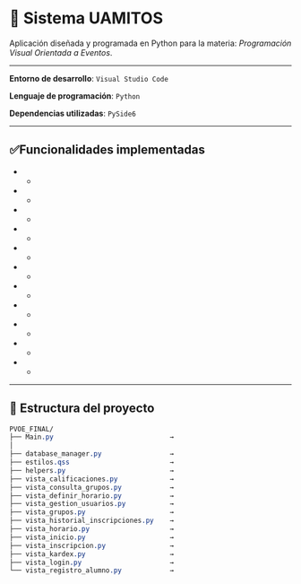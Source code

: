 # 📘 Sistema UAMITOS

Aplicación diseñada y programada en Python para la materia: *Programación Visual Orientada a Eventos*.

---

**Entorno de desarrollo**: `Visual Studio Code`

**Lenguaje de programación**: `Python`

**Dependencias utilizadas**: `PySide6`

---

## ✅Funcionalidades implementadas

* 
  *
* 
  * 
* 
  * 
* 
  * 
* 
  * 
* 
  * 
* 
  * 
* 
  * 
* 
  * 
* 
  * 
* 
  * 

---

## 📂 Estructura del proyecto

```css
PVOE_FINAL/
├── Main.py                             → 
│
├── database_manager.py                 → 
├── estilos.qss                         → 
├── helpers.py                          → 
├── vista_calificaciones.py             → 
├── vista_consulta_grupos.py            → 
├── vista_definir_horario.py            → 
├── vista_gestion_usuarios.py           → 
├── vista_grupos.py                     → 
├── vista_historial_inscripciones.py    → 
├── vista_horario.py                    → 
├── vista_inicio.py                     → 
├── vista_inscripcion.py                → 
├── vista_kardex.py                     → 
├── vista_login.py                      → 
└── vista_registro_alumno.py            → 
```